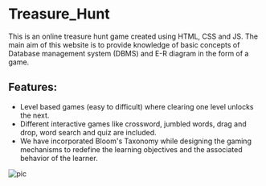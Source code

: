# Treasure_Hunt
This is an online treasure hunt game created using HTML, CSS and JS. The main aim of this website is to provide knowledge of basic concepts of Database management system (DBMS) and E-R diagram in the form of a game.

## Features:
- Level based games (easy to difficult) where clearing one level unlocks the next.
- Different interactive games like crossword, jumbled words, drag and drop, word search and quiz are included.
- We have incorporated Bloom's Taxonomy while designing the gaming mechanisms to redefine the learning objectives and the associated behavior of the learner.

![pic](https://user-images.githubusercontent.com/74644342/160278693-74111539-faec-42a5-a342-0c32b9cc7649.png)
